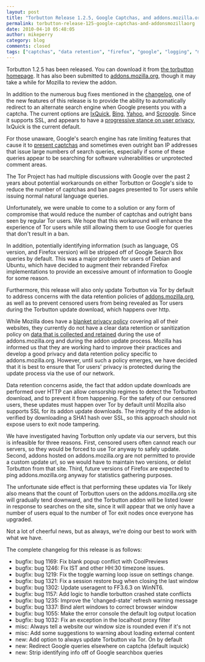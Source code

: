 ```yaml
---
layout: post
title: "Torbutton Release 1.2.5, Google Captchas, and addons.mozilla.org"
permalink: torbutton-release-125-google-captchas-and-addonsmozillaorg
date: 2010-04-10 05:48:05
author: mikeperry
category: blog
comments: closed
tags: ["captchas", "data retention", "firefox", "google", "logging", "mozilla", "torbutton"]
---
```


Torbutton 1.2.5 has been released. You can download it from [the torbutton homepage](https://www.torproject.org/torbutton/). It has also been submitted to [addons.mozilla.org](https://addons.mozilla.org/en-US/firefox/addon/2275/), though it may take a while for Mozilla to review the addon.

In addition to the numerous bug fixes mentioned in the [changelog](https://gitweb.torproject.org//torbutton.git?a=blob;hb=HEAD;f=src/CHANGELOG), one of the new features of this release is to provide the ability to automatically redirect to an alternate search engine when Google presents you with a captcha. The current options are [IxQuick](https://www.ixquick.com), [Bing](http://www.bing.com), [Yahoo](http://search.yahoo.com), and [Scroogle](https://ssl.scroogle.org). Since it supports SSL, and appears to have a [progressive stance on user privacy](https://www.ixquick.com/eng/protect-privacy.html), IxQuick is the current default.

<!-- more -->

For those unaware, Google's search engine has rate limiting features that cause it to [present captchas](http://googleonlinesecurity.blogspot.com/2007/07/reason-behind-were-sorry-message.html) and sometimes even outright ban IP addresses that issue large numbers of search queries, especially if some of these queries appear to be searching for software vulnerabilities or unprotected comment areas.

The Tor Project has had multiple discussions with Google over the past 2 years about potential workarounds on either Torbutton or Google's side to reduce the number of captchas and ban pages presented to Tor users while issuing normal natural language queries.

Unfortunately, we were unable to come to a solution or any form of compromise that would reduce the number of captchas and outright bans seen by regular Tor users. We hope that this workaround will enhance the experience of Tor users while still allowing them to use Google for queries that don't result in a ban.

In addition, potentially identifying information (such as language, OS version, and Firefox version) will be stripped off of Google Search Box queries by default. This was a major problem for users of Debian and Ubuntu, which have decided to augment their rebranded Firefox implementations to provide an excessive amount of information to Google for some reason.

Furthermore, this release will also only update Torbutton via Tor by default to address concerns with the data retention policies of [addons.mozilla.org](https://addons.mozilla.org/), as well as to prevent censored users from being revealed as Tor users during the Torbutton update download, which happens over http.

While Mozilla does have a [blanket privacy policy](http://www.mozilla.com/en-US/privacy-policy.html) covering all of their websites, they currently do not have a clear data retention or sanitization policy on [data that is collected and retained](https://addons.mozilla.org/en-US/statistics/addon/2275) during the use of addons.mozilla.org and during the addon update process. Mozilla has informed us that they are working hard to improve their practices and develop a good privacy and data retention policy specific to addons.mozilla.org. However, until such a policy emerges, we have decided that it is best to ensure that Tor users' privacy is protected during the update process via the use of our network.

Data retention concerns aside, the fact that addon update downloads are performed over HTTP can allow censorship regimes to detect the Torbutton download, and to prevent it from happening. For the safety of our censored users, these updates must happen over Tor by default until Mozilla also supports SSL for its addon update downloads. The integrity of the addon is verified by downloading a SHA1 hash over SSL, so this approach should not expose users to exit node tampering.

We have investigated having Torbutton only update via our servers, but this is infeasible for three reasons. First, censored users often cannot reach our servers, so they would be forced to use Tor anyway to safely update. Second, addons hosted on addons.mozilla.org are not permitted to provide a custom update url, so we would have to maintain two versions, or delist Torbutton from that site. Third, future versions of Firefox are expected to ping addons.mozilla.org anyway for statistics gathering purposes.

The unfortunate side effect is that performing these updates via Tor likely also means that the count of Torbutton users on the addons.mozilla.org site will gradually tend downward, and the Torbutton addon will be listed lower in response to searches on the site, since it will appear that we only have a number of users equal to the number of Tor exit nodes once everyone has upgraded.

Not a lot of cheerful news, but as always, we're doing our best to work with what we have.

The complete changelog for this release is as follows:

-   bugfix: bug 1169: Fix blank popup conflict with CoolPreviews
-   bugfix: bug 1246: Fix IST and other HH:30 timezone issues.
-   bugfix: bug 1219: Fix the toggle warning loop issue on settings change.
-   bugfix: bug 1321: Fix a session restore bug when closing the last window
-   bugfix: bug 1302: Update useragent to FF3.6.3 on WinNT6.
-   bugfix: bug 1157: Add logic to handle torbutton crashed state conflicts
-   bugfix: bug 1235: Improve the 'changed-state' refresh warning message
-   bugfix: bug 1337: Bind alert windows to correct browser window
-   bugfix: bug 1055: Make the error console the default log output location
-   bugfix: bug 1032: Fix an exception in the localhost proxy filter
-   misc: Always tell a website our window size is rounded even if it's not
-   misc: Add some suggestions to warning about loading external content
-   new: Add option to always update Torbutton via Tor. On by default
-   new: Redirect Google queries elsewhere on captcha (default ixquick)
-   new: Strip identifying info off of Google searchbox queries

